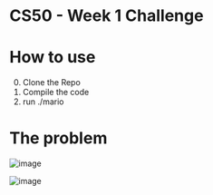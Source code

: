 # CS50 - Week 1 Challenge

# How to use

  0. Clone the Repo
  1. Compile the code
  2. run ./mario

# The problem

![image](https://user-images.githubusercontent.com/41345603/60976990-95462e00-a326-11e9-85ac-d4a00c0efc93.png)

![image](https://user-images.githubusercontent.com/41345603/60977100-c161af00-a326-11e9-9bda-dbdbebefa290.png)
